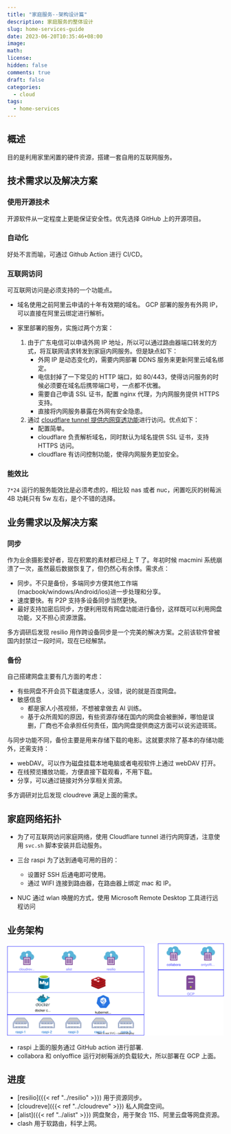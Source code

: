 ```yaml
---
title: "家庭服务--架构设计篇"
description: 家庭服务的整体设计
slug: home-services-guide
date: 2023-06-20T10:35:46+08:00
image:
math:
license:
hidden: false
comments: true
draft: false
categories:
  - cloud
tags:
  - home-services
---
```


## 概述

目的是利用家里闲置的硬件资源，搭建一套自用的互联网服务。

## 技术需求以及解决方案

### 使用开源技术

开源软件从一定程度上更能保证安全性。优先选择 GitHub 上的开源项目。

### 自动化

好处不言而喻，可通过 Github Action 进行 CI/CD。

### 互联网访问

可互联网访问是必须支持的一个功能点。

- 域名使用之前阿里云申请的十年有效期的域名。 GCP 部署的服务有外网 IP，可以直接在阿里云绑定进行解析。
- 家里部署的服务，实施过两个方案：

  1. 由于广东电信可以申请外网 IP 地址，所以可以通过路由器端口转发的方式，将互联网请求转发到家庭内网服务。但是缺点如下：
     - 外网 IP 是动态变化的，需要内网部署 DDNS 服务来更新阿里云域名绑定。
     - 电信封掉了一下常见的 HTTP 端口，如 80/443，使得访问服务的时候必须要在域名后携带端口号，一点都不优雅。
     - 需要自己申请 SSL 证书，配置 nginx 代理，为内网服务提供 HTTPS 支持。
     - 直接将内网服务暴露在外网有安全隐患。
  2. 通过 [cloudflare tunnel 提供内网穿透功能](https://sspai.com/post/79278)进行访问。优点如下：
     - 配置简单。
     - cloudflare 负责解析域名，同时默认为域名提供 SSL 证书，支持 HTTPS 访问。
     - cloudflare 有访问控制功能，使得内网服务更加安全。

### 能效比

`7*24` 运行的服务能效比是必须考虑的，相比较 nas 或者 nuc，闲置吃灰的树莓派 4B 功耗只有 5w 左右，是个不错的选择。

## 业务需求以及解决方案

### 同步

作为业余摄影爱好者，现在积累的素材都已经上 T 了。年初时候 macmini 系统崩溃了一次，虽然最后数据恢复了，但仍然心有余悸。需求点：

- 同步。不只是备份，多端同步方便其他工作端(macbook/windows/Android/ios)进一步处理和分享。
- 速度要快。有 P2P 支持多设备同步当然更快。
- 最好支持加密后同步，方便利用现有网盘功能进行备份，这样既可以利用网盘功能，又不担心资源泄露。

多方调研后发现 resilio 用作跨设备同步是一个完美的解决方案。之前该软件曾被国内封禁过一段时间，现在已经解禁。

### 备份

自己搭建网盘主要有几方面的考虑：

- 有些网盘不开会员下载速度感人，没错，说的就是百度网盘。
- 敏感信息
  - 都是家人小孩视频，不想被拿做去 AI 训练。
  - 基于众所周知的原因，有些资源存储在国内的网盘会被删掉，哪怕是误删，厂商也不会承担任何责任，国内网盘提供商这方面可以说劣迹斑斑。

与同步功能不同，备份主要是用来存储下载的电影。这就要求除了基本的存储功能外，还需支持：

- webDAV。可以作为磁盘挂载本地电脑或者电视软件上通过 webDAV 打开。
- 在线预览播放功能，方便直接下载观看，不用下载。
- 分享，可以通过链接对外分享相关资源。

多方调研对比后发现 cloudreve 满足上面的需求。

## 家庭网络拓扑

- 为了可互联网访问家庭网络，使用 Cloudflare tunnel 进行内网穿透，注意使用 `svc.sh` 脚本安装并启动服务。
- 三台 raspi 为了达到通电可用的目的：

  - 设置好 SSH 后通电即可使用。
  - 通过 WIFI 连接到路由器，在路由器上绑定 mac 和 IP。

- NUC 通过 wlan 唤醒的方式，使用 Microsoft Remote Desktop 工具进行远程访问

## 业务架构

![arch](images/arch.drawio.svg)

- raspi 上面的服务通过 GitHub action 进行部署.
- collabora 和 onlyoffice 运行对树莓派的负载较大，所以部署在 GCP 上面。

## 进度

- [resilio]({{< ref "../resilio" >}}) 用于资源同步。
- [cloudreve]({{< ref "../cloudreve" >}}) 私人网盘空间。
- [alist]({{< ref "../alist" >}}) 网盘聚合，用于聚合 115、阿里云盘等网盘资源。
- clash 用于软路由，科学上网。
